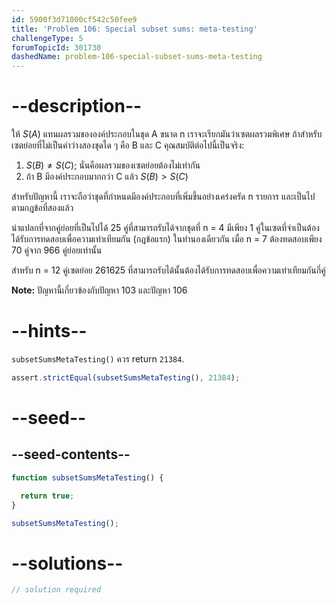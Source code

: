 ```yaml
---
id: 5900f3d71000cf542c50fee9
title: 'Problem 106: Special subset sums: meta-testing'
challengeType: 5
forumTopicId: 301730
dashedName: problem-106-special-subset-sums-meta-testing
---
```


# --description--

ให้ $S(A)$ แทนผลรวมขององค์ประกอบในชุด A ขนาด n เราจะเรียกมันว่าเซตผลรวมพิเศษ ถ้าสำหรับเซตย่อยที่ไม่เป็นค่าว่างสองชุดใด ๆ คือ B และ C คุณสมบัติต่อไปนี้เป็นจริง:

1. $S(B) ≠ S(C)$; นั่นคือผลรวมของเซตย่อยต้องไม่เท่ากัน
2. ถ้า B มีองค์ประกอบมากกว่า C แล้ว $S(B) > S(C)$

สำหรับปัญหานี้ เราจะถือว่าชุดที่กำหนดมีองค์ประกอบที่เพิ่มขึ้นอย่างเคร่งครัด n รายการ และเป็นไปตามกฎข้อที่สองแล้ว

น่าแปลกที่จากคู่ย่อยที่เป็นไปได้ 25 คู่ที่สามารถรับได้จากชุดที่ n = 4 มีเพียง 1 คู่ในเซตที่จำเป็นต้องได้รับการทดสอบเพื่อความเท่าเทียมกัน (กฎข้อแรก) ในทำนองเดียวกัน เมื่อ n = 7 ต้องทดสอบเพียง 70 คู่จาก 966 คู่ย่อยเท่านั้น

สำหรับ n = 12 คู่เซตย่อย 261625 ที่สามารถรับได้นั้นต้องได้รับการทดสอบเพื่อความเท่าเทียมกันกี่คู่

**Note:** ปัญหานี้เกี่ยวข้องกับปัญหา 103 และปัญหา 106

# --hints--

`subsetSumsMetaTesting()` ควร return `21384`.

```js
assert.strictEqual(subsetSumsMetaTesting(), 21384);
```

# --seed--

## --seed-contents--

```js
function subsetSumsMetaTesting() {

  return true;
}

subsetSumsMetaTesting();
```

# --solutions--

```js
// solution required
```
